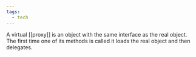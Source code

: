```yaml
---
tags:
  - tech
---
```

A virtual [[proxy]] is an object with the same interface as the real object.
The first time one of its methods is called it loads the real object and then delegates.
